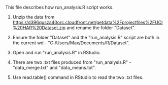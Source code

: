 This file describes how run_analysis.R script works.


1) Unzip the data from https://d396qusza40orc.cloudfront.net/getdata%2Fprojectfiles%2FUCI%20HAR%20Dataset.zip and rename the folder "Dataset".

2) Ensure the folder "Dataset" and the "run_analysis.R" script are both in the current wd - "C:/Users/Max/Documents/R/Dataset".

3) Open and run "run_analysis.R" in RStudio.

4) There are two .txt files produced from "run_analysis.R" - "data_merge.txt" and "data_means.txt".

5) Use read.table() command in RStudio to read the two .txt files.

